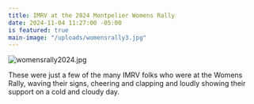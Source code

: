 ```yaml
---
title: IMRV at the 2024 Montpelier Womens Rally
date: 2024-11-04 11:27:00 -05:00
is featured: true
main-image: "/uploads/womensrally3.jpg"
---
```




![womensrally2024.jpg](/uploads/womensrally2024.jpg)

These were just a few of the many IMRV folks who were at the Womens Rally, waving their signs, cheering and clapping and loudly showing their support on a cold and cloudy day.  
